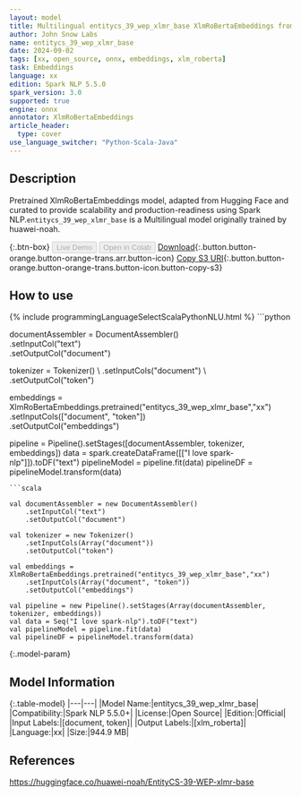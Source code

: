 ```yaml
---
layout: model
title: Multilingual entitycs_39_wep_xlmr_base XlmRoBertaEmbeddings from huawei-noah
author: John Snow Labs
name: entitycs_39_wep_xlmr_base
date: 2024-09-02
tags: [xx, open_source, onnx, embeddings, xlm_roberta]
task: Embeddings
language: xx
edition: Spark NLP 5.5.0
spark_version: 3.0
supported: true
engine: onnx
annotator: XlmRoBertaEmbeddings
article_header:
  type: cover
use_language_switcher: "Python-Scala-Java"
---
```


## Description

Pretrained XlmRoBertaEmbeddings model, adapted from Hugging Face and curated to provide scalability and production-readiness using Spark NLP.`entitycs_39_wep_xlmr_base` is a Multilingual model originally trained by huawei-noah.

{:.btn-box}
<button class="button button-orange" disabled>Live Demo</button>
<button class="button button-orange" disabled>Open in Colab</button>
[Download](https://s3.amazonaws.com/auxdata.johnsnowlabs.com/public/models/entitycs_39_wep_xlmr_base_xx_5.5.0_3.0_1725271310085.zip){:.button.button-orange.button-orange-trans.arr.button-icon}
[Copy S3 URI](s3://auxdata.johnsnowlabs.com/public/models/entitycs_39_wep_xlmr_base_xx_5.5.0_3.0_1725271310085.zip){:.button.button-orange.button-orange-trans.button-icon.button-copy-s3}

## How to use



<div class="tabs-box" markdown="1">
{% include programmingLanguageSelectScalaPythonNLU.html %}
```python
 
documentAssembler = DocumentAssembler() \
      .setInputCol("text") \
      .setOutputCol("document")
    
tokenizer = Tokenizer() \ 
      .setInputCols("document") \ 
      .setOutputCol("token")

embeddings = XlmRoBertaEmbeddings.pretrained("entitycs_39_wep_xlmr_base","xx") \
      .setInputCols(["document", "token"]) \
      .setOutputCol("embeddings")       
        
pipeline = Pipeline().setStages([documentAssembler, tokenizer, embeddings])
data = spark.createDataFrame([["I love spark-nlp"]]).toDF("text")
pipelineModel = pipeline.fit(data)
pipelineDF = pipelineModel.transform(data)

```
```scala

val documentAssembler = new DocumentAssembler() 
    .setInputCol("text") 
    .setOutputCol("document")
    
val tokenizer = new Tokenizer() 
    .setInputCols(Array("document"))
    .setOutputCol("token")

val embeddings = XlmRoBertaEmbeddings.pretrained("entitycs_39_wep_xlmr_base","xx") 
    .setInputCols(Array("document", "token")) 
    .setOutputCol("embeddings")

val pipeline = new Pipeline().setStages(Array(documentAssembler, tokenizer, embeddings))
val data = Seq("I love spark-nlp").toDF("text")
val pipelineModel = pipeline.fit(data)
val pipelineDF = pipelineModel.transform(data)

```
</div>

{:.model-param}
## Model Information

{:.table-model}
|---|---|
|Model Name:|entitycs_39_wep_xlmr_base|
|Compatibility:|Spark NLP 5.5.0+|
|License:|Open Source|
|Edition:|Official|
|Input Labels:|[document, token]|
|Output Labels:|[xlm_roberta]|
|Language:|xx|
|Size:|944.9 MB|

## References

https://huggingface.co/huawei-noah/EntityCS-39-WEP-xlmr-base
